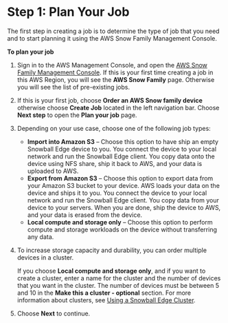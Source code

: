 # Step 1: Plan Your Job<a name="plan-job"></a>

The first step in creating a job is to determine the type of job that you need and to start planning it using the AWS Snow Family Management Console\.

**To plan your job**

1. Sign in to the AWS Management Console, and open the [AWS Snow Family Management Console](https://console.aws.amazon.com/snowfamily/home)\. If this is your first time creating a job in this AWS Region, you will see the **AWS Snow Family** page\. Otherwise you will see the list of pre\-existing jobs\.

1.  If this is your first job, choose **Order an AWS Snow family device** otherwise choose **Create Job** located in the left navigation bar\. Choose **Next step** to open the **Plan your job** page\.

1. Depending on your use case, choose one of the following job types:
   + **Import into Amazon S3** – Choose this option to have ship an empty Snowball Edge device to you\. You connect the device to your local network and run the Snowball Edge client\. You copy data onto the device using NFS share, ship it back to AWS, and your data is uploaded to AWS\.
   + **Export from Amazon S3** – Choose this option to export data from your Amazon S3 bucket to your device\. AWS loads your data on the device and ships it to you\. You connect the device to your local network and run the Snowball Edge client\. You copy data from your device to your servers\. When you are done, ship the device to AWS, and your data is erased from the device\.
   + **Local compute and storage only** – Choose this option to perform compute and storage workloads on the device without transferring any data\. 

1. To increase storage capacity and durability, you can order multiple devices in a cluster\.

   If you choose **Local compute and storage only**, and if you want to create a cluster, enter a name for the cluster and the number of devices that you want in the cluster\. The number of devices must be between 5 and 10 in the **Make this a cluster \- optional** section\. For more information about clusters, see [Using a Snowball Edge Cluster](https://docs.aws.amazon.com/snowball/latest/developer-guide/UsingCluster.html)\.

1. Choose **Next** to continue\.